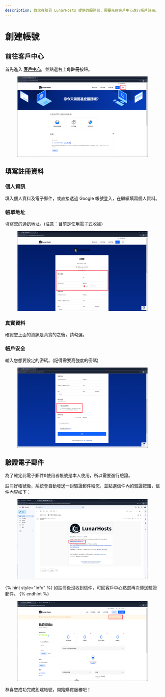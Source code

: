 ```yaml
---
description: 教您在購買 LunarHosts 提供的服務前，需要先在客戶中心進行帳戶註冊。
---
```


# 創建帳號

## 前往客戶中心

首先進入 [**客戶中心**](https://store.lunarhosts.com/)，並點選右上角**註冊**按鈕。

<figure><img src="../.gitbook/assets/註冊按鈕.png" alt=""><figcaption></figcaption></figure>

## 填寫註冊資料

### 個人資訊

填入個人資料及電子郵件，或直接透過 Google 帳號登入，在繼續填寫個人資料。

### 帳單地址

填寫您的通訊地址。(注意：目前是使用電子式收據)

<figure><img src="../.gitbook/assets/個人資訊-必填.png" alt=""><figcaption></figcaption></figure>

### 真實資料

確認您上面的資訊是真實的之後，請勾選。

### 帳戶安全

輸入您想要設定的密碼。(記得需要高強度的密碼)

<figure><img src="../.gitbook/assets/確認填寫真實資料 (1).png" alt=""><figcaption></figcaption></figure>

## 驗證電子郵件

為了確定此電子郵件&使用者帳號是本人使用，所以需要進行驗證。

註冊好帳號後，系統會自動發送一封驗證郵件給您，並點選信件內的驗證按鈕，信件內容如下：

<figure><img src="../.gitbook/assets/驗證信件內容.png" alt=""><figcaption></figcaption></figure>

{% hint style="info" %}
如註冊後沒收到信件，可回客戶中心點選再次傳送驗證郵件。
{% endhint %}

<figure><img src="../.gitbook/assets/重傳驗證Gmail.png" alt=""><figcaption></figcaption></figure>

恭喜您成功完成創建帳號，開始購買服務吧！
